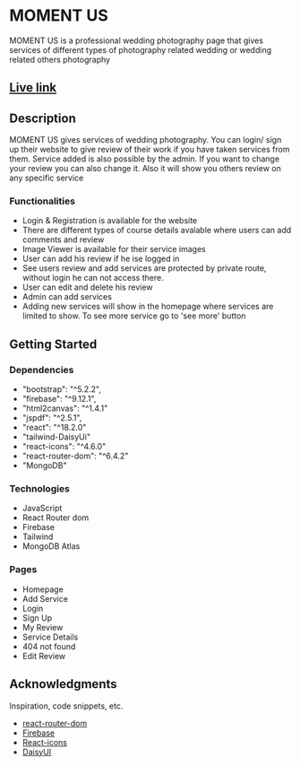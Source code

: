 # MOMENT US

MOMENT US is a professional wedding photography page that gives services of different types of photography related wedding or wedding related others photography
## [Live link](https://moment-us-86884.web.app/)

## Description
MOMENT US gives services of wedding photography. You can login/ sign up their website to give review of their work if you have taken services from them. Service added is also possible by the admin. If you want to change your review you can also change it. Also it will show you others review on any specific service

### Functionalities

* Login & Registration is available for the website
* There are different types of course details avalable where users can add comments and review
* Image Viewer is available for their service images
* User can add his review if he ise logged in
* See users review and add services are protected by private route, without login he can not access there.
* User can edit and delete his review
* Admin can add services
* Adding new services will show in the homepage where services are limited to show. To see more service go to 'see more' button

## Getting Started

### Dependencies

* "bootstrap": "^5.2.2",
* "firebase": "^9.12.1",
* "html2canvas": "^1.4.1"
* "jspdf": "^2.5.1",
* "react": "^18.2.0"
* "tailwind-DaisyUi"
* "react-icons": "^4.6.0"
* "react-router-dom": "^6.4.2"
* "MongoDB"


### Technologies

* JavaScript
* React Router dom
* Firebase
* Tailwind
* MongoDB Atlas


### Pages

* Homepage
* Add Service
* Login
* Sign Up
* My Review
* Service Details
* 404 not found
* Edit Review


## Acknowledgments

Inspiration, code snippets, etc.
* [react-router-dom](https://reactrouter.com/en/main)
* [Firebase](https://firebase.google.com/)
* [React-icons](https://react-icons.github.io/react-icons/)
* [DaisyUI](https://daisyui.com/)





